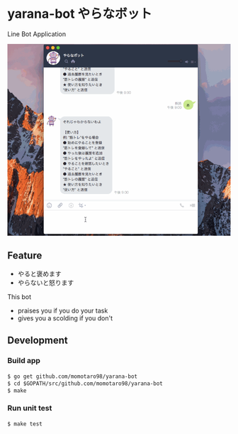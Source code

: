 # yarana-bot  やらなボット

Line Bot Application

![yarana-bot_demo](https://raw.githubusercontent.com/momotaro98/my-project-images/master/yarana-bot/yarana-bot-v1.1.gif)

## Feature

* やると褒めます
* やらないと怒ります

This bot
* praises you if you do your task
* gives you a scolding if you don't

## Development

###  Build app

```
$ go get github.com/momotaro98/yarana-bot
$ cd $GOPATH/src/github.com/momotaro98/yarana-bot
$ make
```

### Run unit test

```
$ make test
```